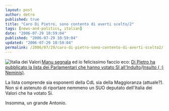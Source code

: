 ```yaml
---
layout: post
author: detro
published: true
title: "Caro Di Pietro, sono contento di averti scelto/2"
tags: [news-and-politics, italian]
date: "2006-07-29 10:59:04"
published: "2006-07-29 10:59:04"
updated: "2006-07-29 10:59:04"
permalink: /2006/07/29/caro-di-pietro-sono-contento-di-averti-scelto2/
---
```


<img src="http://www.antoniodipietro.com/immagini/italia_dei_valori.jpg" alt="Italia dei Valori" align="left" />
<a href="http://secretum.neminis.org/forza-di-pietro.html">Manu segnala</a> ed io felicissimo faccio eco: <a href="http://www.antoniodipietro.com/2006/07/chi_ha_votato_a_favore_dellind.html">Di Pietro ha pubblicato la lista dei Parlamentari che hanno votato SI all'Indulto</a>/<a href="http://blog.neminis.org/indulto-no-insulto-parte-seconda.xhtml">Insulto ( ;) Neminis)</a>.

La lista comprende sia esponenti della CdL sia della Maggioranza (attuale?). Non si é astenuto di riportare nemmeno un SUO deputato dell'Italia dei Valori che ha votato Si.

Insomma, un grande Antonio.
